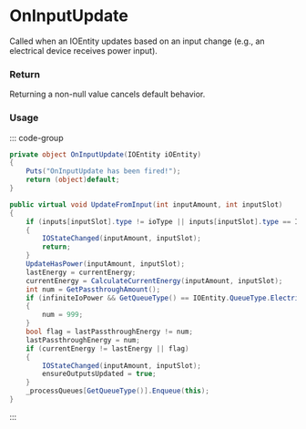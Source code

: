# OnInputUpdate
<Badge type="info" text="Electronic"/>[<Badge type="danger" text="Carbon Compatible"/>](https://github.com/CarbonCommunity/Carbon)[<Badge type="warning" text="Oxide Compatible"/>](https://github.com/OxideMod/Oxide.Rust)
Called when an IOEntity updates based on an input change (e.g., an electrical device receives power input).

### Return
Returning a non-null value cancels default behavior.

### Usage
::: code-group
```csharp [Example]
private object OnInputUpdate(IOEntity iOEntity)
{
	Puts("OnInputUpdate has been fired!");
	return (object)default;
}
```
```csharp [Source — Assembly-CSharp @ IOEntity]
public virtual void UpdateFromInput(int inputAmount, int inputSlot)
{
	if (inputs[inputSlot].type != ioType || inputs[inputSlot].type == IOEntity.IOType.Industrial)
	{
		IOStateChanged(inputAmount, inputSlot);
		return;
	}
	UpdateHasPower(inputAmount, inputSlot);
	lastEnergy = currentEnergy;
	currentEnergy = CalculateCurrentEnergy(inputAmount, inputSlot);
	int num = GetPassthroughAmount();
	if (infiniteIoPower && GetQueueType() == IOEntity.QueueType.ElectricLowPriority)
	{
		num = 999;
	}
	bool flag = lastPassthroughEnergy != num;
	lastPassthroughEnergy = num;
	if (currentEnergy != lastEnergy || flag)
	{
		IOStateChanged(inputAmount, inputSlot);
		ensureOutputsUpdated = true;
	}
	_processQueues[GetQueueType()].Enqueue(this);
}

```
:::
